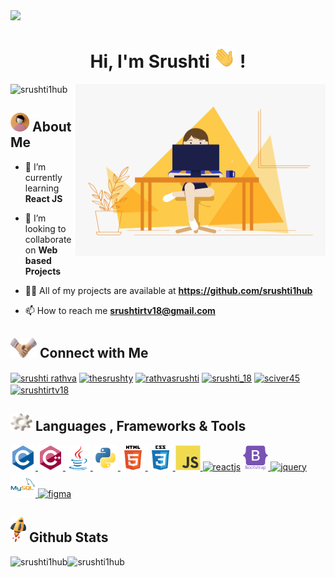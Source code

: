 <img src="https://raw.githubusercontent.com/halfrost/halfrost/master/icons/header_.png">
<h1 align="center">Hi, I'm Srushti <img src="https://raw.githubusercontent.com/ABSphreak/ABSphreak/master/gifs/Hi.gif" width="35px"> !</h1>
<img src="hello.gif" align="right" height="275px" width="400px">
<p align="left"> <img src="https://komarev.com/ghpvc/?username=srushti1hub&label=Profile%20Views&color=0e75b6&style=flat" alt="srushti1hub" /> </p>
<h2><img src="girl icon.png" height="30px" width="30px"> About Me</h2>

- 🌱 I’m currently learning **React JS**

- 👯 I’m looking to collaborate on **Web based Projects**

- 👨‍💻 All of my projects are available at **https://github.com/srushti1hub**

- 📫 How to reach me **srushtirtv18@gmail.com**

<h2><img src="handshake.png" height="32px" width="42px"> Connect with Me</h2>
<p align="left">
<a href="https://linkedin.com/in/srushti-rathva-7913961b8" target="blank"><img align="center" src="https://raw.githubusercontent.com/rahuldkjain/github-profile-readme-generator/master/src/images/icons/Social/linked-in-alt.svg" alt="srushti rathva" height="30" width="40" /></a>
 <a href="https://twitter.com/thesrushty" target="blank"><img align="center" src="https://raw.githubusercontent.com/rahuldkjain/github-profile-readme-generator/master/src/images/icons/Social/twitter.svg" alt="thesrushty" height="30" width="40" /></a>
<a href="https://instagram.com/thesrushtie" target="blank"><img align="center" src="https://raw.githubusercontent.com/rahuldkjain/github-profile-readme-generator/master/src/images/icons/Social/instagram.svg" alt="rathvasrushti" height="30" width="40" /></a>
<a href="https://www.codechef.com/users/srushti_18" target="blank"><img align="center" src="https://cdn.jsdelivr.net/npm/simple-icons@3.1.0/icons/codechef.svg" alt="srushti_18" height="30" width="40" /></a>
<a href="https://www.hackerrank.com/sciver45" target="blank"><img align="center" src="https://raw.githubusercontent.com/rahuldkjain/github-profile-readme-generator/master/src/images/icons/Social/hackerrank.svg" alt="sciver45" height="30" width="40" /></a>
 <a href="https://www.leetcode.com/srushtirtv18" target="blank"><img align="center" src="https://raw.githubusercontent.com/rahuldkjain/github-profile-readme-generator/master/src/images/icons/Social/leet-code.svg" alt="srushtirtv18" height="30" width="40" /></a>
</p>

<h2><img src="tools.png" height="28px" width="35px"> Languages , Frameworks & Tools</h2>
<p align="left"> 
<a href="https://www.cprogramming.com/" target="_blank" rel="noreferrer"> <img src="https://raw.githubusercontent.com/devicons/devicon/master/icons/c/c-original.svg" alt="c" width="40" height="40"/> </a> 
<a href="https://www.w3schools.com/cpp/" target="_blank" rel="noreferrer"> <img src="https://raw.githubusercontent.com/devicons/devicon/master/icons/cplusplus/cplusplus-original.svg" alt="cplusplus" width="40" height="40"/> </a> 
<a href="https://www.java.com" target="_blank" rel="noreferrer"> <img src="https://raw.githubusercontent.com/devicons/devicon/master/icons/java/java-original.svg" alt="java" width="40" height="40"/> </a> 
<a href="https://www.python.org" target="_blank" rel="noreferrer"> <img src="https://raw.githubusercontent.com/devicons/devicon/master/icons/python/python-original.svg" alt="python" width="40" height="40"/> </a> 
<a href="https://www.w3.org/html/" target="_blank" rel="noreferrer"> <img src="https://raw.githubusercontent.com/devicons/devicon/master/icons/html5/html5-original-wordmark.svg" alt="html5" width="40" height="40"/> </a> 
<a href="https://www.w3schools.com/css/" target="_blank" rel="noreferrer"> <img src="https://raw.githubusercontent.com/devicons/devicon/master/icons/css3/css3-original-wordmark.svg" alt="css3" width="40" height="40"/> </a>
<a href="https://developer.mozilla.org/en-US/docs/Web/JavaScript" target="_blank" rel="noreferrer"> <img src="https://raw.githubusercontent.com/devicons/devicon/master/icons/javascript/javascript-original.svg" alt="javascript" width="40" height="40"/> </a align="left"> 
<a href="https://reactjs.org" target="_blank" rel="noreferrer"> <img src="https://www.vectorlogo.zone/logos/reactjs/reactjs-icon.svg" alt="reactjs" width="40" height="40"/></a>
<a href="https://getbootstrap.com" target="_blank" rel="noreferrer"> <img src="https://raw.githubusercontent.com/devicons/devicon/master/icons/bootstrap/bootstrap-plain-wordmark.svg" alt="bootstrap" width="40" height="40"/> </a>
<a href="https://jquery.com/" target="_blank" rel="noreferrer"> <img src="https://www.vectorlogo.zone/logos/jquery/jquery-vertical.svg" alt="jquery" width="40" height="40"/></a>
<a href="https://www.mysql.com/" target="_blank" rel="noreferrer"> <img src="https://raw.githubusercontent.com/devicons/devicon/master/icons/mysql/mysql-original-wordmark.svg" alt="mysql" width="40" height="40"/> </a> 
<a href="https://www.figma.com/" target="_blank" rel="noreferrer"> <img src="https://www.vectorlogo.zone/logos/figma/figma-icon.svg" alt="figma" width="40" height="40"/></a> 
</p>

<h2><img src="github stats.png" height="40px" width="25px"> Github Stats</h2>
<p><img align="left" src="https://github-readme-stats.vercel.app/api/top-langs?username=srushti1hub&show_icons=true&locale=en&layout=compact" alt="srushti1hub" /><img align="left" src="https://github-readme-streak-stats.herokuapp.com/?user=srushti1hub&" alt="srushti1hub" height ="140px"/></p>
